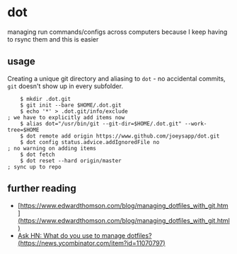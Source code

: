 # dot
managing run commands/configs across computers
because I keep having to rsync them and this is easier

## usage
Creating a unique git directory and aliasing to `dot` - no accidental commits, `git` doesn't show up in every subfolder. 
```
    $ mkdir .dot.git
    $ git init --bare $HOME/.dot.git
    $ echo '*' > .dot.git/info/exclude                                      ; we have to explicitly add items now
    $ alias dot="/usr/bin/git --git-dir=$HOME/.dot.git" --work-tree=$HOME
    $ dot remote add origin https://www.github.com/joeysapp/dot.git
    $ dot config status.advice.addIgnoredFile no                            ; no warning on adding items 
    $ dot fetch
    $ dot reset --hard origin/master                                        ; sync up to repo
```

## further reading
* [https://www.edwardthomson.com/blog/managing_dotfiles_with_git.htm](https://www.edwardthomson.com/blog/managing_dotfiles_with_git.html)
* [Ask HN: What do you use to manage dotfiles? (https://news.ycombinator.com/item?id=11070797)](https://news.ycombinator.com/item?id=11070797)
